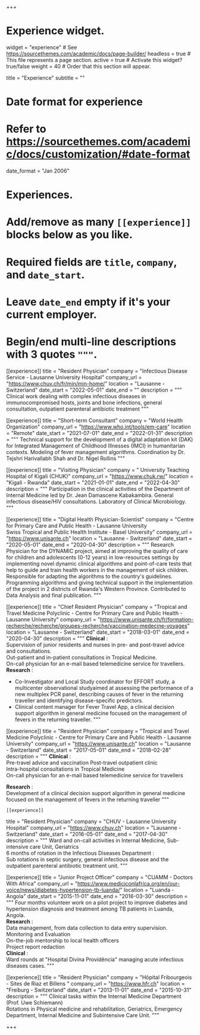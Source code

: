 +++
# Experience widget.
widget = "experience"  # See https://sourcethemes.com/academic/docs/page-builder/
headless = true  # This file represents a page section.
active = true  # Activate this widget? true/false
weight = 40  # Order that this section will appear.

title = "Experience"
subtitle = ""

# Date format for experience
#   Refer to https://sourcethemes.com/academic/docs/customization/#date-format
date_format = "Jan 2006"

# Experiences.
#   Add/remove as many `[[experience]]` blocks below as you like.
#   Required fields are `title`, `company`, and `date_start`.
#   Leave `date_end` empty if it's your current employer.
#   Begin/end multi-line descriptions with 3 quotes `"""`.


[[experience]]
  title = "Resident Physician"
  company = "Infectious Disease Service - Lausanne University Hospital"
  company_url = "https://www.chuv.ch/fr/min/min-home/"
  location = "Lausanne - Switzerland"
  date_start = "2022-05-01"
  date_end = ""
  description = """
Clinical work dealing with complex infectious diseases in immunocompromised hosts, joints and bone infections, general consultation, outpatient parenteral antibiotic treatment
  """

[[experience]]
  title = "Short-term Consultant"
  company = "World Health Organization"
  company_url = "https://www.who.int/tools/em-care"
  location = "Remote"
  date_start = "2021-07-01"
  date_end = "2022-01-31"
  description = """
Technical support for the development of a digital adaptation kit (DAK) for Integrated Management of Childhood Illnesses (IMCI) in humanitarian contexts. Modeling of fever management algorithms. Coordination by Dr. Tejshri Harivallabh Shah and Dr. Nigel Rollins
  """
  
  [[experience]]
  title = "Visiting Physician"
  company = " University Teaching Hospital of Kigali (CHUK)"
  company_url = "https://www.chuk.rw/"
  location = "Kigali - Rwanda"
  date_start = "2021-01-01"
  date_end = "2022-04-30"
  description = """
Participation in the clinical activities of the Department of Internal Medicine led by Dr. Jean Damascene Kabakambira. General infectious disease/HIV consultations. Laboratory of Clinical Microbiology.
  """
  
[[experience]]
  title = "Digital Health Physician-Scientist"
  company = "Centre for Primary Care and Public Health - Lausanne University<br/>Swiss Tropical and Public Health Institute - Basel University"
  company_url = "https://www.unisante.ch"
  location = "Lausanne - Switzerland"
  date_start = "2020-05-01"
  date_end = "2020-04-30"
  description = """
Research Physician for the DYNAMIC project, aimed at improving the quality of care for children and adolescents (0-12 years) in low-resources settings by implementing novel dynamic clinical algorithms and point-of-care tests that help to guide and train health workers in the management of sick children. Responsible for adapting the algorithms to the country's guidelines. Programming algorithms and giving technical support in the implementation of the project in 2 districts of Rwanda's Western Province. Contributed to Data Analysis and final publication.
  """

[[experience]]
  title = "Chief Resident Physician"
  company = "Tropical and Travel Medicine Polyclinic - Centre for Primary Care and Public Health - Lausanne University"
  company_url = "https://www.unisante.ch/fr/formation-recherche/recherche/groupes-recherche/vaccination-medecine-voyages"
  location = "Lausanne - Switzerland"
  date_start = "2018-03-01"
  date_end = "2020-04-30"
  description = """
**Clinical** :<br/>
Supervision of junior residents and nurses in pre- and post-travel advice and consultations.<br/>
Out-patient and in-patient consultations in Tropical Medicine.<br/>
On-call physician for an e-mail based telemedicine service for travellers.<br/>
**Research** :<br/>
- Co-Investigator and Local Study coordinator for EFFORT study, a multicenter observational studyaimed at assessing the performance of a new multiplex PCR panel, describing causes of fever in the returning traveller and identifying disease-specific predictors.<br/>
- Clinical content manager for Fever Travel App, a clinical decision support algorithm in general medicine focused on the management of fevers in the returning traveller.
  """

[[experience]]
  title = "Resident Physician"
  company = "Tropical and Travel Medicine Polyclinic - Centre for Primary Care and Public Health - Lausanne University"
  company_url = "https://www.unisante.ch"
  location = "Lausanne - Switzerland"
  date_start = "2017-05-01"
  date_end = "2018-02-28"
  description = """
**Clinical** :<br/>
Pre-travel advice and vaccination
Post-travel outpatient clinic<br/>
Intra-hospital consultations in Tropical Medicine<br/>
On-call physician for an e-mail based telemedicine service for travellers<br/>

**Research** :<br/>
Development of a clinical decision support algorithm in general medicine focused on the management of fevers in the returning traveller
  """
  
    [[experience]]
  title = "Resident Physician"
  company = "CHUV - Lausanne University Hospital"
  company_url = "https://www.chuv.ch"
  location = "Lausanne - Switzerland"
  date_start = "2016-05-01"
  date_end = "2017-04-30"
  description = """
Ward and on-call activities in Internal Medicine, Sub-intensive care Unit, Geriatrics<br/>
6 months of rotation in the Infectious Diseases Department :<br/>
Sub rotations in septic surgery, general infectious disease and the outpatient parenteral antibiotic treatment unit.
  """
  
  [[experience]]
  title = "Junior Project Officer"
  company = "CUAMM - Doctors With Africa"
  company_url = "https://www.mediciconlafrica.org/en/our-voice/news/diabetes-hypertension-tb-luanda/"
  location = "Luanda - Angola"
  date_start = "2015-11-01"
  date_end = "2016-03-30"
  description = """
Four months volunteer work on a pilot project to improve diabetes and hypertension diagnosis and treatment among TB patients in Luanda, Angola.<br/>
**Research** :<br/>
Data management, from data collection to data entry supervision.<br/> 
Monitoring and Evaluation<br/>
On-the-job mentorship to local health officers<br/>
Project report redaction<br/>
**Clinical** :<br/>
Ward rounds at "Hospital Divina Providência" managing acute infectious diseases cases.
  """
  
  [[experience]]
  title = "Resident Physician"
  company = "Hôpital Fribourgeois - Sites de Riaz et Billens "
  company_url = "https://www.hfr.ch"
  location = "Freiburg - Switzerland"
  date_start = "2013-11-01"
  date_end = "2015-10-31"
  description = """
Clinical tasks within the Internal Medicine Department (Prof. Uwe Schiemann)<br/>
Rotations in Physical medicine and rehabilitation, Geriatrics, Emergency Department, Internal Medicine and Subintensive Care Unit.
  """


+++
